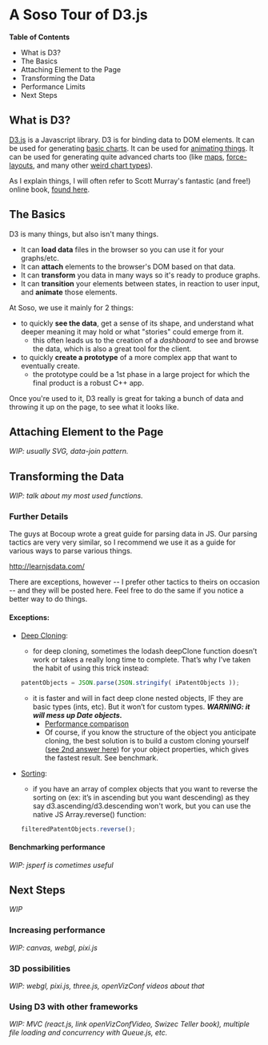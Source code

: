# A Soso Tour of D3.js

**Table of Contents**
- What is D3?
- The Basics
- Attaching Element to the Page
- Transforming the Data
- Performance Limits
- Next Steps


## What is D3?

[D3.js](http://d3js.org/) is a Javascript library.
D3 is for binding data to DOM elements.
It can be used for generating [basic charts](https://github.com/mbostock/d3/wiki/Gallery#basic-charts).
It can be used for [animating things](http://bl.ocks.org/mbostock/1256572).
It can be used for generating quite advanced charts too (like [maps](http://bl.ocks.org/r4vi/4185745), [force-layouts](http://bl.ocks.org/mbostock/929623), and many other [weird chart types](http://bost.ocks.org/mike/uberdata/)).

As I explain things, I will often refer to Scott Murray's fantastic (and free!) online book, [found here](http://chimera.labs.oreilly.com/books/1230000000345/index.html).


## The Basics

D3 is many things, but also isn't many things.
- It can **load data** files in the browser so you can use it for your graphs/etc.
- It can **attach** elements to the browser's DOM based on that data.
- It can **transform** you data in many ways so it's ready to produce graphs.
- It can **transition** your elements between states, in reaction to user input, and **animate** those elements.

At Soso, we use it mainly for 2 things:
- to quickly **see the data**, get a sense of its shape, and understand what deeper meaning it may hold or what "stories" could emerge from it.
	- this often leads us to the creation of a _dashboard_ to see and browse the data, which is also a great tool for the client.
- to quickly **create a prototype** of a more complex app that want to eventually create.
	- the prototype could be a 1st phase in a large project for which the final product is a robust C++ app.

Once you're used to it, D3 really is great for taking a bunch of data and throwing it up on the page, to see what it looks like.


## Attaching Element to the Page

_WIP: usually SVG, data-join pattern._


## Transforming the Data

_WIP: talk about my most used functions._


### Further Details

The guys at Bocoup wrote a great guide for parsing data in JS. Our parsing tactics are very very similar, so I recommend we use it as a guide for various ways to parse various things.

http://learnjsdata.com/

There are exceptions, however -- I prefer other tactics to theirs on occasion -- and they will be posted here. Feel free to do the same if you notice a better way to do things.

#### Exceptions:
- [Deep Cloning](http://learnjsdata.com/iterate_data.html):
	- for deep cloning, sometimes the lodash deepClone function doesn’t work or takes a really long time to complete. That’s why I’ve taken the habit of using this trick instead:

	```javascript
	patentObjects = JSON.parse(JSON.stringify( iPatentObjects ));
	```

	- it is faster and will in fact deep clone nested objects, IF they are basic types (ints, etc). But it won’t for custom types. **_WARNING: it will mess up Date objects._**
		- [Performance comparison](https://jsperf.com/lodash-copy-vs-json-stringify-parse)
		- Of course, if you know the structure of the object you anticipate cloning, the best solution is to build a custom cloning yourself ([see 2nd answer here](http://stackoverflow.com/questions/122102/what-is-the-most-efficient-way-to-clone-an-object)) for your object properties, which gives the fastest result. See benchmark.
- [Sorting](http://learnjsdata.com/iterate_data.html):
	- if you have an array of complex objects that you want to reverse the sorting on (ex: it’s in ascending but you want descending) as they say d3.ascending/d3.descending won't work, but you can use the native JS Array.reverse() function:

	```javascript
	filteredPatentObjects.reverse();
	```

#### Benchmarking performance

_WIP: jsperf is cometimes useful_


## Next Steps

_WIP_

### Increasing performance

_WIP: canvas, webgl, pixi.js_

### 3D possibilities

_WIP: webgl, pixi.js, three.js, openVizConf videos about that_

### Using D3 with other frameworks

_WIP: MVC (react.js, link openVizConfVideo, Swizec Teller book), multiple file loading and concurrency with Queue.js, etc._
